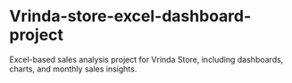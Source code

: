# Vrinda-store-excel-dashboard-project
Excel-based sales analysis project for Vrinda Store, including dashboards, charts, and monthly sales insights.
